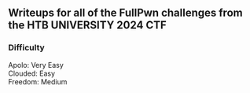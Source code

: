## Writeups for all of the FullPwn challenges from the HTB UNIVERSITY 2024 CTF

### Difficulty
Apolo: Very Easy \
Clouded: Easy \
Freedom: Medium
